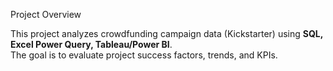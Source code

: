  Project Overview

This project analyzes crowdfunding campaign data (Kickstarter) using **SQL, Excel Power Query, Tableau/Power BI**.  
The goal is to evaluate project success factors, trends, and KPIs.

